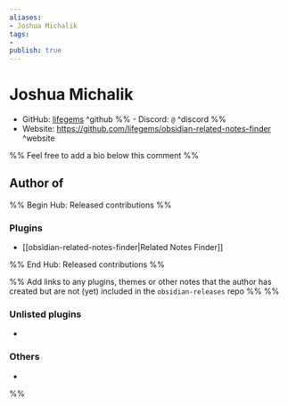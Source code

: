 ```yaml
---
aliases:
- Joshua Michalik
tags: 
- 
publish: true
---
```


# Joshua Michalik

- GitHub: [lifegems](https://github.com/lifegems/) ^github
%% - Discord: `@` ^discord %%
- Website: <https://github.com/lifegems/obsidian-related-notes-finder> ^website
<!-- - [[Publish sites|Publish site]]: ^publish -->

%% Feel free to add a bio below this comment %%


## Author of

%% Begin Hub: Released contributions %%
### Plugins
- [[obsidian-related-notes-finder|Related Notes Finder]]

%% End Hub: Released contributions %%

%% Add links to any plugins, themes or other notes that the author has created but are not (yet) included in the `obsidian-releases` repo %%
%%
### Unlisted plugins

- 

### Others

- 
%%

<!--
## Sponsor this author

- [[GitHub sponsors]]: [Sponsor @lifegems on GitHub Sponsors](https://github.com/sponsors/lifegems) ^github-sponsor
- [[Buy me a coffee]]: ^buy-me-a-coffee
- [[PayPal]]: ^paypal
- [[Patreon]]: ^patreon

-->

<!--
## Follow this author

- [[YouTube Channels|On YouTube]]: ^youtube
- Twitter: ^twitter
- ...
-->